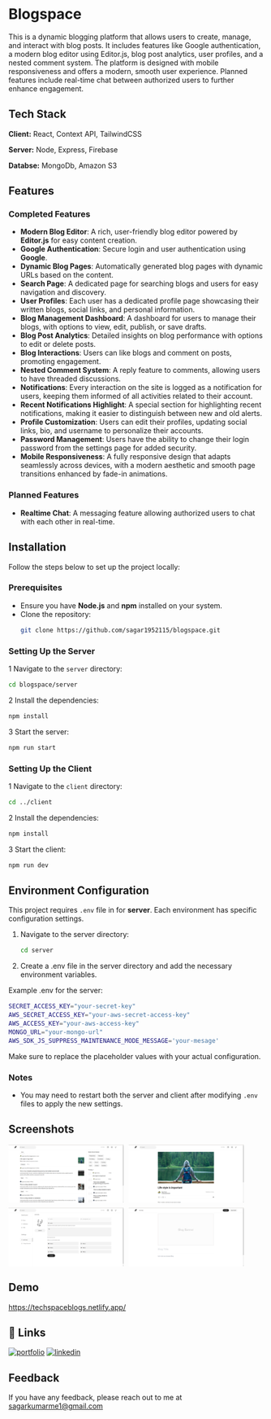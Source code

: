 # Blogspace

This is a dynamic blogging platform that allows users to create, manage, and interact with blog posts. It includes features like Google authentication, a modern blog editor using Editor.js, blog post analytics, user profiles, and a nested comment system. The platform is designed with mobile responsiveness and offers a modern, smooth user experience. Planned features include real-time chat between authorized users to further enhance engagement.

## Tech Stack

**Client:** React, Context API, TailwindCSS

**Server:** Node, Express, Firebase

**Databse:** MongoDb, Amazon S3

## Features

### Completed Features

- **Modern Blog Editor**: A rich, user-friendly blog editor powered by **Editor.js** for easy content creation.
- **Google Authentication**: Secure login and user authentication using **Google**.
- **Dynamic Blog Pages**: Automatically generated blog pages with dynamic URLs based on the content.
- **Search Page**: A dedicated page for searching blogs and users for easy navigation and discovery.
- **User Profiles**: Each user has a dedicated profile page showcasing their written blogs, social links, and personal information.
- **Blog Management Dashboard**: A dashboard for users to manage their blogs, with options to view, edit, publish, or save drafts.
- **Blog Post Analytics**: Detailed insights on blog performance with options to edit or delete posts.
- **Blog Interactions**: Users can like blogs and comment on posts, promoting engagement.
- **Nested Comment System**: A reply feature to comments, allowing users to have threaded discussions.
- **Notifications**: Every interaction on the site is logged as a notification for users, keeping them informed of all activities related to their account.
- **Recent Notifications Highlight**: A special section for highlighting recent notifications, making it easier to distinguish between new and old alerts.
- **Profile Customization**: Users can edit their profiles, updating social links, bio, and username to personalize their accounts.
- **Password Management**: Users have the ability to change their login password from the settings page for added security.
- **Mobile Responsiveness**: A fully responsive design that adapts seamlessly across devices, with a modern aesthetic and smooth page transitions enhanced by fade-in animations.

### Planned Features

- **Realtime Chat**: A messaging feature allowing authorized users to chat with each other in real-time.

## Installation

Follow the steps below to set up the project locally:

### Prerequisites

- Ensure you have **Node.js** and **npm** installed on your system.
- Clone the repository:
  ```bash
  git clone https://github.com/sagar1952115/blogspace.git
  ```

### Setting Up the Server

1 Navigate to the `server` directory:

```bash
cd blogspace/server
```

2 Install the dependencies:

```bash
npm install
```

3 Start the server:

```bash
npm run start
```

### Setting Up the Client

1 Navigate to the `client` directory:

```bash
cd ../client
```

2 Install the dependencies:

```bash
npm install
```

3 Start the client:

```bash
npm run dev
```

## Environment Configuration

This project requires `.env` file in for **server**. Each environment has specific configuration settings.

1. Navigate to the server directory:

   ```bash
   cd server
   ```

2. Create a .env file in the server directory and add the necessary environment variables.

Example .env for the server:

```bash
SECRET_ACCESS_KEY="your-secret-key"
AWS_SECRET_ACCESS_KEY="your-aws-secret-access-key"
AWS_ACCESS_KEY="your-aws-access-key"
MONGO_URL="your-mongo-url"
AWS_SDK_JS_SUPPRESS_MAINTENANCE_MODE_MESSAGE='your-mesage'
```

Make sure to replace the placeholder values with your actual configuration.

### Notes

- You may need to restart both the server and client after modifying `.env` files to apply the new settings.

## Screenshots

<div style="display: flex; flex-wrap: wrap; gap: 10px;">
  <img src="./assets/one.png" alt="App Screenshot 1" style="width: 45%;" />
  <img src="./assets/two.png" alt="App Screenshot 2" style="width: 45%;" />
  <img src="./assets/three.png" alt="App Screenshot 3" style="width: 45%;" />
  <img src="./assets/four.png" alt="App Screenshot 4" style="width: 45%;" />
</div>

## Demo

https://techspaceblogs.netlify.app/

## 🔗 Links

[![portfolio](https://img.shields.io/badge/my_portfolio-000?style=for-the-badge&logo=ko-fi&logoColor=white)](https://getmehere.netlify.app)
[![linkedin](https://img.shields.io/badge/linkedin-0A66C2?style=for-the-badge&logo=linkedin&logoColor=white)](https://www.linkedin.com/in/sagar115)

## Feedback

If you have any feedback, please reach out to me at sagarkumarme1@gmail.com
